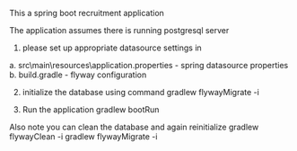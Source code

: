 This a spring boot recruitment application 

The application assumes there is running postgresql server

1) please set up appropriate datasource settings in

a. src\main\resources\application.properties - spring datasource properties
b. build.gradle - flyway configuration

2) initialize the database using command
   gradlew flywayMigrate -i
 
3) Run the application
   gradlew bootRun
   
Also note you can clean the database and again reinitialize
   gradlew flywayClean -i
   gradlew flywayMigrate -i
   
